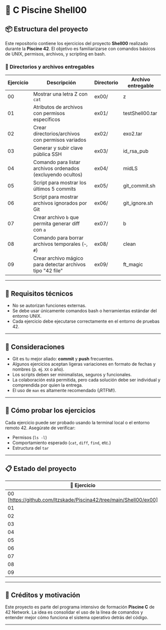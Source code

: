 # 🐚 C Piscine Shell00

## 📦 Estructura del proyecto

Este repositorio contiene los ejercicios del proyecto **Shell00** realizado durante la **Piscine 42**. El objetivo es familiarizarse con comandos básicos de UNIX, permisos, archivos, y scripting en bash.

### 📁 Directorios y archivos entregables

| Ejercicio | Descripción | Directorio | Archivo entregable |
|-----------|-------------|------------|---------------------|
| 00 | Mostrar una letra Z con `cat` | ex00/ | z |
| 01 | Atributos de archivos con permisos específicos | ex01/ | testShell00.tar |
| 02 | Crear directorios/archivos con permisos variados | ex02/ | exo2.tar |
| 03 | Generar y subir clave pública SSH | ex03/ | id_rsa_pub |
| 04 | Comando para listar archivos ordenados (excluyendo ocultos) | ex04/ | midLS |
| 05 | Script para mostrar los últimos 5 commits | ex05/ | git_commit.sh |
| 06 | Script para mostrar archivos ignorados por Git | ex06/ | git_ignore.sh |
| 07 | Crear archivo `b` que permita generar diff con `a` | ex07/ | b |
| 08 | Comando para borrar archivos temporales (`~`, `#`) | ex08/ | clean |
| 09 | Crear archivo mágico para detectar archivos tipo "42 file" | ex09/ | ft_magic |

---

## 🔧 Requisitos técnicos

- No se autorizan funciones externas.
- Se debe usar únicamente comandos bash o herramientas estándar del entorno UNIX.
- Cada ejercicio debe ejecutarse correctamente en el entorno de pruebas 42.

---

## 🧠 Consideraciones

- Git es tu mejor aliado: **commit** y **push** frecuentes.
- Algunos ejercicios aceptan ligeras variaciones en formato de fechas y nombres (p. ej. `XX` o año).
- Los scripts deben ser minimalistas, seguros y funcionales.
- La colaboración está permitida, pero cada solución debe ser individual y comprendida por quien la entrega.
- El uso de `man` es altamente recomendado (¡RTFM!).

---

## 🚀 Cómo probar los ejercicios

Cada ejercicio puede ser probado usando la terminal local o el entorno remoto 42. Asegúrate de verificar:

- Permisos (`ls -l`)
- Comportamiento esperado (`cat`, `diff`, `find`, etc.)
- Estructura del `tar`

---
## 📋 Estado del proyecto

| 🧩 Ejercicio | Completado | Entregado | Validación |
|--------------|------------|-----------|------------|
| 00 [https://github.com/Itzskade/Piscina42/tree/main/Shell00/ex00]          | ✅ Sí      | ✅ Sí     | 100%       |
| 01           | ✅ Sí      | ✅ Sí     | 100%       |
| 02           | ✅ Sí      | ✅ Sí     | 100%       |
| 03           | ✅ Sí      | ✅ Sí     | 100%       |
| 04           | ✅ Sí      | ✅ Sí     | 100%       |
| 05           | ✅ Sí      | ✅ Sí     | 100%       |
| 06           | ✅ Sí      | ✅ Sí     | 100%       |
| 07           | ✅ Sí      | ✅ Sí     | 100%       |
| 08           | ✅ Sí      | ✅ Sí     | 100%       |
| 09           | ✅ Sí      | ✅ Sí     | 100%       |

---

## 🎉 Créditos y motivación

Este proyecto es parte del programa intensivo de formación **Piscine C** de 42 Network. La idea es consolidar el uso de la línea de comandos y entender mejor cómo funciona el sistema operativo detrás del código.

---
